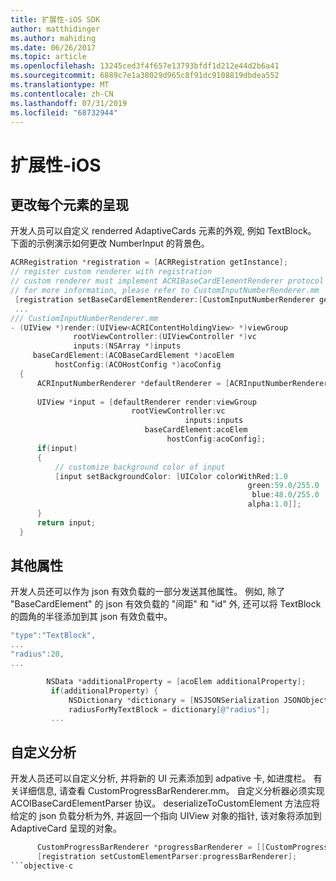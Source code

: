 ```yaml
---
title: 扩展性-iOS SDK
author: matthidinger
ms.author: mahiding
ms.date: 06/26/2017
ms.topic: article
ms.openlocfilehash: 13245ced3f4f657e13793bfdf1d212e44d2b6a41
ms.sourcegitcommit: 6889c7e1a38029d965c8f91dc9108819dbdea552
ms.translationtype: MT
ms.contentlocale: zh-CN
ms.lasthandoff: 07/31/2019
ms.locfileid: "68732944"
---
```

# <a name="extensibility---ios"></a>扩展性-iOS

## <a name="changing-per-element-rendering"></a>更改每个元素的呈现

开发人员可以自定义 renderred AdaptiveCards 元素的外观, 例如 TextBlock。
下面的示例演示如何更改 NumberInput 的背景色。

```objective-c
ACRRegistration *registration = [ACRRegistration getInstance];
// register custom renderer with registration
// custom renderer must implement ACRIBaseCardElementRenderer protocol
// for more information, please refer to CustomInputNumberRenderer.mm
 [registration setBaseCardElementRenderer:[CustomInputNumberRenderer getInstance] cardElementType:ACRNumberInput];
 ...
/// CustiomInputNumberRenderer.mm
- (UIView *)render:(UIView<ACRIContentHoldingView> *)viewGroup
              rootViewController:(UIViewController *)vc
              inputs:(NSArray *)inputs
     baseCardElement:(ACOBaseCardElement *)acoElem
          hostConfig:(ACOHostConfig *)acoConfig
  {
      ACRInputNumberRenderer *defaultRenderer = [ACRInputNumberRenderer getInstance];
 
      UIView *input = [defaultRenderer render:viewGroup
                           rootViewController:vc
                                       inputs:inputs
                              baseCardElement:acoElem
                                   hostConfig:acoConfig];
      if(input)
      {   
          // customize background color of input
          [input setBackgroundColor: [UIColor colorWithRed:1.0
                                                     green:59.0/255.0
                                                      blue:48.0/255.0
                                                     alpha:1.0]];
      }
      return input;
  }
  ```

 ## <a name="additional-property"></a>其他属性

 开发人员还可以作为 json 有效负载的一部分发送其他属性。
例如, 除了 "BaseCardElement" 的 json 有效负载的 "间距" 和 "id" 外, 还可以将 TextBlock 的圆角的半径添加到其 json 有效负载中。

 ```objective-c
 "type":"TextBlock",
 ...
 "radius":20,
 ...
 ```

 ```objective-c
         NSData *additionalProperty = [acoElem additionalProperty];
          if(additionalProperty) {
              NSDictionary *dictionary = [NSJSONSerialization JSONObjectWithData:additionalProperty options:NSJSONReadingMutableLeaves error:nil];
              radiusForMyTextBlock = dictionary[@"radius"];
          ...
```
 ## <a name="custom-parsing"></a>自定义分析

开发人员还可以自定义分析, 并将新的 UI 元素添加到 adpative 卡, 如进度栏。 有关详细信息, 请查看 CustomProgressBarRenderer.mm。
自定义分析器必须实现 ACOIBaseCardElementParser 协议。 deserializeToCustomElement 方法应将给定的 json 负载分析为外, 并返回一个指向 UIView 对象的指针, 该对象将添加到 AdaptiveCard 呈现的对象。

```objective-c
      CustomProgressBarRenderer *progressBarRenderer = [[CustomProgressBarRenderer alloc] init];
      [registration setCustomElementParser:progressBarRenderer];
```objective-c